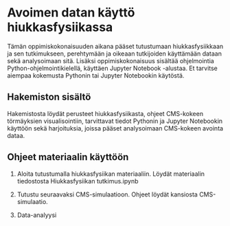 # Avoimen datan käyttö hiukkasfysiikassa

Tämän oppimiskokonaisuuden aikana pääset tutustumaan hiukkasfysiikkaan ja sen tutkimukseen, perehtymään ja oikeaan tutkijoiden käyttämään dataan sekä analysoimaan sitä. Lisäksi oppimiskokonaisuus sisältää ohjelmointia Python-ohjelmointikielellä, käyttäen Jupyter Notebook -alustaa. Et tarvitse aiempaa kokemusta Pythonin tai Jupyter Notebookin käytöstä.

## Hakemiston sisältö

Hakemistosta löydät perusteet hiukkasfysiikasta, ohjeet CMS-kokeen törmäyksien visualisointiin, tarvittavat tiedot Pythonin ja Jupyter Notebookin käyttöön sekä harjoituksia, joissa pääset analysoimaan CMS-kokeen avointa dataa.

## Ohjeet materiaalin käyttöön

1. Aloita tutustumalla hiukkasfysiikan materiaaliin. Löydät materiaalin tiedostosta Hiukkasfysiikan tutkimus.ipynb

2. Tutustu seuraavaksi CMS-simulaatioon. Ohjeet löydät kansiosta CMS-simulaatio.

3. Data-analyysi